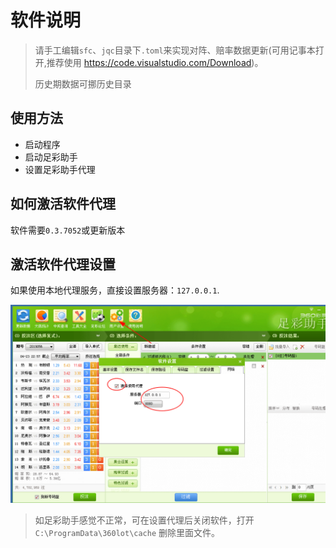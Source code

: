 # 软件说明

> 请手工编辑`sfc`、`jqc`目录下`.toml`来实现对阵、赔率数据更新(可用记事本打开,推荐使用 https://code.visualstudio.com/Download)。
> 
> 历史期数据可挪历史目录

## 使用方法

- 启动程序
- 启动足彩助手
- 设置足彩助手代理

## 如何激活软件代理

软件需要`0.3.7052`或更新版本

## 激活软件代理设置

如果使用本地代理服务，直接设置服务器：`127.0.0.1`.

![号码助手 数据目录](tmp/1.png)

>如足彩助手感觉不正常，可在设置代理后关闭软件，打开`C:\ProgramData\360lot\cache` 删除里面文件。